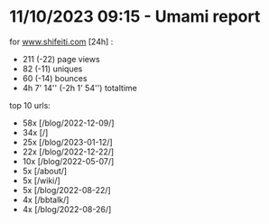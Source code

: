 # 11/10/2023 09:15 - Umami report
for www.shifeiti.com [24h] :

 - 211 (-22) page views
 - 82 (-11) uniques
 - 60 (-14) bounces
 - 4h 7' 14'' (-2h 1' 54'') totaltime


top 10 urls:
 - 58x [/blog/2022-12-09/]
 - 34x [/]
 - 25x [/blog/2023-01-12/]
 - 22x [/blog/2022-12-22/]
 - 10x [/blog/2022-05-07/]
 - 5x [/about/]
 - 5x [/wiki/]
 - 5x [/blog/2022-08-22/]
 - 4x [/bbtalk/]
 - 4x [/blog/2022-08-26/]


